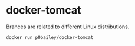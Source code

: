 # docker-tomcat

Brances are related to different Linux distributions.

```
docker run p0bailey/docker-tomcat

```
